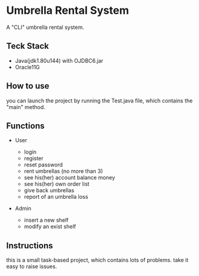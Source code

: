 # Umbrella Rental System

A "CLI" umbrella rental system.

## Teck Stack

- Java(jdk1.80u144) with OJDBC6.jar
- Oracle11G

## How to use

you can launch the project by running the Test.java file, which contains the "main" method.

## Functions

- User
	- login
	- register
	- reset password
	- rent umbrellas (no more than 3)
	- see his(her) account balance money
	- see his(her) own order list
	- give back umbrellas
	- report of an umbrella loss

- Admin
	- insert a new shelf
	- modify an exist shelf

## Instructions

this is a small task-based project, which contains lots of problems.
take it easy to raise issues.
